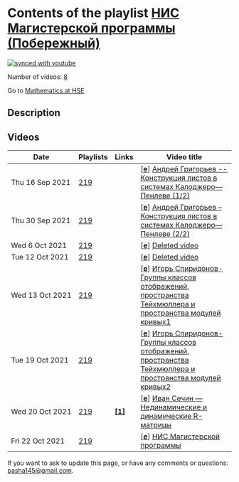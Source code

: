 # Contents of the playlist [НИС Магистерской программы (Побережный)](https://www.youtube.com/playlist?list=PLq3E5oubNNoDeQxFj7qt_GmaJz10Uqy_A)

[![synced with youtube](https://img.shields.io/github/last-commit/mathphysschool/mathphysschool.github.io/autoupdate1?label=synced%20with%20youtube)](https://github.com/mathphysschool/mathphysschool.github.io/commits/autoupdate1)

Number of videos: [8](#videos)

Go to [Mathematics at HSE](../README.md)

## Description



## Videos

|Date|Playlists|Links|Video title|
|---|---|---|---|
| Thu&nbsp;16&nbsp;Sep&nbsp;2021 | [219](../playlists/219 "НИС Магистерской программы (Побережный)") |  | [[**e**](https://studio.youtube.com/video/5aPX4BnSTCQ/edit "Edit")] [Андрей Григорьев -- Конструкция листов в системах Калоджеро—Пенлеве (1/2)](https://www.youtube.com/watch?v=5aPX4BnSTCQ&list=PLq3E5oubNNoDeQxFj7qt_GmaJz10Uqy_A "Первая половина будет вводной. Я напомню конструкцию рациональной системы Калоджеро—Мозера при помощи гамильтоновой редукции.  Затем совсем кратко будет сказано об уравнениях Пенлеве. Далее будут введены системы Калоджеро—Пенелеве. Мы покажем, что преобразования Бэклунда уравнений Пенлеве переносятся на системы Калоджеро—Пенлеве и используем это для построения листов (специальных семейств решений). Если будет время, мы обсудим конструкцию преобразований фолдинга для уравнений Пенлеве и то, как с её помощью можно получать координаты на построенных листах") |
| Thu&nbsp;30&nbsp;Sep&nbsp;2021 | [219](../playlists/219 "НИС Магистерской программы (Побережный)") |  | [[**e**](https://studio.youtube.com/video/MnBMGoNZSiU/edit "Edit")] [Андрей Григорьев – Конструкция листов в системах Калоджеро—Пенлеве (2/2)](https://www.youtube.com/watch?v=MnBMGoNZSiU&list=PLq3E5oubNNoDeQxFj7qt_GmaJz10Uqy_A "Первая половина будет вводной. Я напомню конструкцию рациональной системы Калоджеро-Мозера при помощи гамильтоновой редукции.  Затем совсем кратко будет сказано об уравнениях Пенлеве. Далее будут введены системы Калоджеро-Пенлеве. Мы покажем, что преобразования Бэклунда уравнений Пенлеве переносятся на системы Калоджеро-Пенлеве и используем это для построения листов (специальных семейств решений). Если будет время, мы обсудим конструкцию преобразований фолдинга для уравнений Пенлеве и то, как с её помощью можно получать координаты на построенных листах") |
| Wed&nbsp;6&nbsp;Oct&nbsp;2021 | [219](../playlists/219 "НИС Магистерской программы (Побережный)") |  | [[**e**](https://studio.youtube.com/video/wJFQEZAprKE/edit "Edit")] [Deleted video](https://www.youtube.com/watch?v=wJFQEZAprKE&list=PLq3E5oubNNoDeQxFj7qt_GmaJz10Uqy_A "This video is unavailable.") |
| Tue&nbsp;12&nbsp;Oct&nbsp;2021 | [219](../playlists/219 "НИС Магистерской программы (Побережный)") |  | [[**e**](https://studio.youtube.com/video/UxMVKTQmvM0/edit "Edit")] [Deleted video](https://www.youtube.com/watch?v=UxMVKTQmvM0&list=PLq3E5oubNNoDeQxFj7qt_GmaJz10Uqy_A "This video is unavailable.") |
| Wed&nbsp;13&nbsp;Oct&nbsp;2021 | [219](../playlists/219 "НИС Магистерской программы (Побережный)") |  | [[**e**](https://studio.youtube.com/video/ikkVKqtUJV4/edit "Edit")] [Игорь Спиридонов-Группы классов отображений, пространства Тейхмюллера и пространства модулей кривых1](https://www.youtube.com/watch?v=ikkVKqtUJV4&list=PLq3E5oubNNoDeQxFj7qt_GmaJz10Uqy_A "Центральным объектом доклада будут группы классов отображений двумерных ориентируемых поверхностей. Также, мы определим пространства Тейхмюллера и поговорим об их базовых свойствах: вычислим несколькими способами размерность и приведём план доказательства стягиваемости. После этого мы обсудим действие группы классов отображений на пространстве Тейхмюллера и построим пространства модулей гладких комплексных кривых. Я расскажу про связь их когомологий с характеристическими классами расслоений со слоем поверхность. Если позволит время, в конце доклада мы обсудим группы Торелли и соответствующие им пространства модулей") |
| Tue&nbsp;19&nbsp;Oct&nbsp;2021 | [219](../playlists/219 "НИС Магистерской программы (Побережный)") |  | [[**e**](https://studio.youtube.com/video/ohx-b7DC9Q8/edit "Edit")] [Игорь Спиридонов-Группы классов отображений, пространства Тейхмюллера и пространства модулей кривых2](https://www.youtube.com/watch?v=ohx-b7DC9Q8&list=PLq3E5oubNNoDeQxFj7qt_GmaJz10Uqy_A "Центральным объектом доклада будут группы классов отображений двумерных ориентируемых поверхностей. Также, мы определим пространства Тейхмюллера и поговорим об их базовых свойствах: вычислим несколькими способами размерность и приведём план доказательства стягиваемости. После этого мы обсудим действие группы классов отображений на пространстве Тейхмюллера и построим пространства модулей гладких комплексных кривых. Я расскажу про связь их когомологий с характеристическими классами расслоений со слоем поверхность. Если позволит время, в конце доклада мы обсудим группы Торелли и соответствующие им пространства модулей") |
| Wed&nbsp;20&nbsp;Oct&nbsp;2021 | [219](../playlists/219 "НИС Магистерской программы (Побережный)") | [**[1]**](https://drive.google.com/file/d/14vgkAbVXTDau6h-ygCwqg_cQxB17-XWs/view?usp=sharing) | [[**e**](https://studio.youtube.com/video/Pkr4KAYfy_o/edit "Edit")] [Иван Сечин — Нединамические и динамические R-матрицы](https://www.youtube.com/watch?v=Pkr4KAYfy_o&list=PLq3E5oubNNoDeQxFj7qt_GmaJz10Uqy_A "записки: https://drive.google.com/file/d/14vgkAbVXTDau6h-ygCwqg&#95;cQxB17-XWs/view?usp=sharing") |
| Fri&nbsp;22&nbsp;Oct&nbsp;2021 | [219](../playlists/219 "НИС Магистерской программы (Побережный)") |  | [[**e**](https://studio.youtube.com/video/frpHvcf4Alo/edit "Edit")] [НИС Магистерской программы](https://www.youtube.com/watch?v=frpHvcf4Alo&list=PLq3E5oubNNoDeQxFj7qt_GmaJz10Uqy_A) |


 If you want to ask to update this page, or have any comments or questions: <pasha145@gmail.com>.